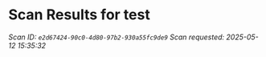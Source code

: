 # Scan Results for test

*Scan ID: `e2d67424-90c0-4d80-97b2-930a55fc9de9`*
*Scan requested: 2025-05-12 15:35:32*

